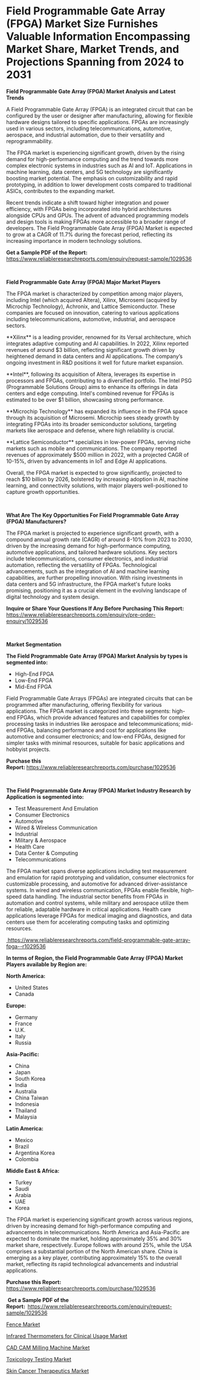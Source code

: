 <p><h1>Field Programmable Gate Array (FPGA) Market Size Furnishes Valuable Information Encompassing Market Share, Market Trends, and Projections Spanning from 2024 to 2031</h1></p><p><strong>Field Programmable Gate Array (FPGA) Market Analysis and Latest Trends</strong></p>
<p><p>A Field Programmable Gate Array (FPGA) is an integrated circuit that can be configured by the user or designer after manufacturing, allowing for flexible hardware designs tailored to specific applications. FPGAs are increasingly used in various sectors, including telecommunications, automotive, aerospace, and industrial automation, due to their versatility and reprogrammability.</p><p>The FPGA market is experiencing significant growth, driven by the rising demand for high-performance computing and the trend towards more complex electronic systems in industries such as AI and IoT. Applications in machine learning, data centers, and 5G technology are significantly boosting market potential. The emphasis on customizability and rapid prototyping, in addition to lower development costs compared to traditional ASICs, contributes to the expanding market.</p><p>Recent trends indicate a shift toward higher integration and power efficiency, with FPGAs being incorporated into hybrid architectures alongside CPUs and GPUs. The advent of advanced programming models and design tools is making FPGAs more accessible to a broader range of developers. The Field Programmable Gate Array (FPGA) Market is expected to grow at a CAGR of 11.7% during the forecast period, reflecting its increasing importance in modern technology solutions.</p></p>
<p><strong>Get a Sample PDF of the Report:&nbsp;</strong> <a href="https://www.reliableresearchreports.com/enquiry/request-sample/1029536">https://www.reliableresearchreports.com/enquiry/request-sample/1029536</a></p>
<p>&nbsp;</p>
<p><strong>Field Programmable Gate Array (FPGA) Major Market Players</strong></p>
<p><p>The FPGA market is characterized by competition among major players, including Intel (which acquired Altera), Xilinx, Microsemi (acquired by Microchip Technology), Achronix, and Lattice Semiconductor. These companies are focused on innovation, catering to various applications including telecommunications, automotive, industrial, and aerospace sectors.</p><p>**Xilinx** is a leading provider, renowned for its Versal architecture, which integrates adaptive computing and AI capabilities. In 2022, Xilinx reported revenues of around $3 billion, reflecting significant growth driven by heightened demand in data centers and AI applications. The company’s ongoing investment in R&D positions it well for future market expansion.</p><p>**Intel**, following its acquisition of Altera, leverages its expertise in processors and FPGAs, contributing to a diversified portfolio. The Intel PSG (Programmable Solutions Group) aims to enhance its offerings in data centers and edge computing. Intel's combined revenue for FPGAs is estimated to be over $1 billion, showcasing strong performance.</p><p>**Microchip Technology** has expanded its influence in the FPGA space through its acquisition of Microsemi. Microchip sees steady growth by integrating FPGAs into its broader semiconductor solutions, targeting markets like aerospace and defense, where high reliability is crucial.</p><p>**Lattice Semiconductor** specializes in low-power FPGAs, serving niche markets such as mobile and communications. The company reported revenues of approximately $500 million in 2022, with a projected CAGR of 10-15%, driven by advancements in IoT and Edge AI applications.</p><p>Overall, the FPGA market is expected to grow significantly, projected to reach $10 billion by 2026, bolstered by increasing adoption in AI, machine learning, and connectivity solutions, with major players well-positioned to capture growth opportunities.</p></p>
<p>&nbsp;</p>
<p><strong>What Are The Key Opportunities For Field Programmable Gate Array (FPGA) Manufacturers?</strong></p>
<p><p>The FPGA market is projected to experience significant growth, with a compound annual growth rate (CAGR) of around 8-10% from 2023 to 2030, driven by the increasing demand for high-performance computing, automotive applications, and tailored hardware solutions. Key sectors include telecommunications, consumer electronics, and industrial automation, reflecting the versatility of FPGAs. Technological advancements, such as the integration of AI and machine learning capabilities, are further propelling innovation. With rising investments in data centers and 5G infrastructure, the FPGA market's future looks promising, positioning it as a crucial element in the evolving landscape of digital technology and system design.</p></p>
<p><strong>Inquire or Share Your Questions If Any Before Purchasing This Report:</strong> <a href="https://www.reliableresearchreports.com/enquiry/pre-order-enquiry/1029536">https://www.reliableresearchreports.com/enquiry/pre-order-enquiry/1029536</a></p>
<p>&nbsp;</p>
<p><strong>Market Segmentation</strong></p>
<p><strong>The Field Programmable Gate Array (FPGA) Market Analysis by types is segmented into:</strong></p>
<p><ul><li>High-End FPGA</li><li>Low-End FPGA</li><li>Mid-End FPGA</li></ul></p>
<p><p>Field Programmable Gate Arrays (FPGAs) are integrated circuits that can be programmed after manufacturing, offering flexibility for various applications. The FPGA market is categorized into three segments: high-end FPGAs, which provide advanced features and capabilities for complex processing tasks in industries like aerospace and telecommunications; mid-end FPGAs, balancing performance and cost for applications like automotive and consumer electronics; and low-end FPGAs, designed for simpler tasks with minimal resources, suitable for basic applications and hobbyist projects.</p></p>
<p><strong>Purchase this Report:&nbsp;</strong><a href="https://www.reliableresearchreports.com/purchase/1029536">https://www.reliableresearchreports.com/purchase/1029536</a></p>
<p>&nbsp;</p>
<p><strong>The Field Programmable Gate Array (FPGA) Market Industry Research by Application is segmented into:</strong></p>
<p><ul><li>Test Measurement And Emulation</li><li>Consumer Electronics</li><li>Automotive</li><li>Wired & Wireless Communication</li><li>Industrial</li><li>Military & Aerospace</li><li>Health Care</li><li>Data Center & Computing</li><li>Telecommunications</li></ul></p>
<p><p>The FPGA market spans diverse applications including test measurement and emulation for rapid prototyping and validation, consumer electronics for customizable processing, and automotive for advanced driver-assistance systems. In wired and wireless communication, FPGAs enable flexible, high-speed data handling. The industrial sector benefits from FPGAs in automation and control systems, while military and aerospace utilize them for reliable, adaptable hardware in critical applications. Health care applications leverage FPGAs for medical imaging and diagnostics, and data centers use them for accelerating computing tasks and optimizing resources.</p></p>
<p><a href="https://www.reliableresearchreports.com/field-programmable-gate-array-fpga--r1029536">&nbsp;https://www.reliableresearchreports.com/field-programmable-gate-array-fpga--r1029536</a></p>
<p><strong>In terms of Region, the Field Programmable Gate Array (FPGA) Market Players available by Region are:</strong></p>
<p>
    <p> <strong> North America: </strong>
        <ul>
            <li>United States</li>
            <li>Canada</li>
        </ul>
        </p> 
    <p> <strong> Europe: </strong>
        <ul>
            <li>Germany</li>
            <li>France</li>
            <li>U.K.</li>
            <li>Italy</li>
            <li>Russia</li>
        </ul>
        </p> 
    <p> <strong> Asia-Pacific: </strong>
        <ul>
            <li>China</li>
            <li>Japan</li>
            <li>South Korea</li>
            <li>India</li>
            <li>Australia</li>
            <li>China Taiwan</li>
            <li>Indonesia</li>
            <li>Thailand</li>
            <li>Malaysia</li>
        </ul>
        </p> 
    <p> <strong> Latin America: </strong>
        <ul>
            <li>Mexico</li>
            <li>Brazil</li>
            <li>Argentina Korea</li>
            <li>Colombia</li>
        </ul>
        </p> 
    <p> <strong> Middle East & Africa: </strong>
        <ul>
            <li>Turkey</li>
            <li>Saudi</li>
            <li>Arabia</li>
            <li>UAE</li>
            <li>Korea</li>
        </ul>
    </p>
    </p>
<p><p>The FPGA market is experiencing significant growth across various regions, driven by increasing demand for high-performance computing and advancements in telecommunications. North America and Asia-Pacific are expected to dominate the market, holding approximately 35% and 30% market share, respectively. Europe follows with around 25%, while the USA comprises a substantial portion of the North American share. China is emerging as a key player, contributing approximately 15% to the overall market, reflecting its rapid technological advancements and industrial applications.</p></p>
<p><strong>Purchase this Report: </strong><a href="https://www.reliableresearchreports.com/purchase/1029536">https://www.reliableresearchreports.com/purchase/1029536</a></p>
<p>&nbsp;<strong>Get a Sample PDF of the Report:&nbsp;&nbsp;</strong><a href="https://www.reliableresearchreports.com/enquiry/request-sample/1029536">https://www.reliableresearchreports.com/enquiry/request-sample/1029536</a></p>
<p><strong></strong></p>
<p><p><a href="https://www.linkedin.com/pulse/insights-fence-market-share-competitive-landscape-period-from-havkf?trackingId=IEN0PUkpQlqwUjLg8l4dQA%3D%3D">Fence Market</a></p><p><a href="https://github.com/WillieWoodard/Market-Research-Report-List-6/blob/main/infrared-thermometers-for-clinical-usage-market.md">Infrared Thermometers for Clinical Usage Market</a></p><p><a href="https://github.com/marloy8/Market-Research-Report-List-6/blob/main/cad-cam-milling-machine-market.md">CAD CAM Milling Machine Market</a></p><p><a href="https://www.linkedin.com/pulse/market-insights-global-toxicology-testing-forecast-innovation-d50xc?trackingId=8cKHRZw%2BTvy4j2QfKcg4Qg%3D%3D">Toxicology Testing Market</a></p><p><a href="https://issuu.com/reportprime-2/docs/skin-cancer-therapeutics-market-siz_792d63c7714447">Skin Cancer Therapeutics Market</a></p></p>